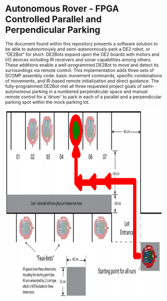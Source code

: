 # Autonomous Rover - FPGA Controlled Parallel and Perpendicular Parking
The document found within this repository presents a software solution to be able to autonomously and semi-autonomously park a DE2 robot, or “DE2Bot” for short. DE2Bots expand upon the DE2 boards with motors and I/O devices including IR receivers and sonar capabilities among others. These additions enable a well-programmed DE2Bot to move and detect its surroundings via remote control. This implementation adds three sets of SCOMP assembly code: basic movement commands, specific combinations of movements, and IR-based remote initialization and direct guidance. The fully-programmed DE2Bot met all three requested project goals of semi-autonomous parking in a numbered perpendicular space and manual remote control for a ‘driver’ to park in each of a parallel and a perpendicular parking spot within the mock parking lot.

<p align="center">
  <img width="920" height="600" src="https://github.com/ashwinv96/autonomous-rover-parallel-perpendicular-parking/blob/master/a.png">
</p>
